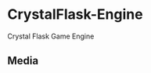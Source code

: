 # CrystalFlask-Engine
Crystal Flask Game Engine

## Media
[![]()](https://www.youtube.com/watch?v=0V-8ltV1gQ4)
<img align="center" src=""/>

